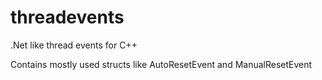# threadevents
.Net like thread events for C++

Contains mostly used structs like AutoResetEvent and ManualResetEvent
